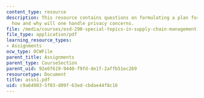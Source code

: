 ```yaml
---
content_type: resource
description: This resource contains questions on formulating a plan for adoption and
  how and why will one handle privacy concerns.
file: /media/courses/esd-290-special-topics-in-supply-chain-management-spring-2005/c9a649035f03d09f63edcbdae44f8c16_assn1.pdf
file_type: application/pdf
learning_resource_types:
- Assignments
ocw_type: OCWFile
parent_title: Assignments
parent_type: CourseSection
parent_uid: 92e6f619-9440-f9fd-de1f-2affb51ec269
resourcetype: Document
title: assn1.pdf
uid: c9a64903-5f03-d09f-63ed-cbdae44f8c16
---
```

